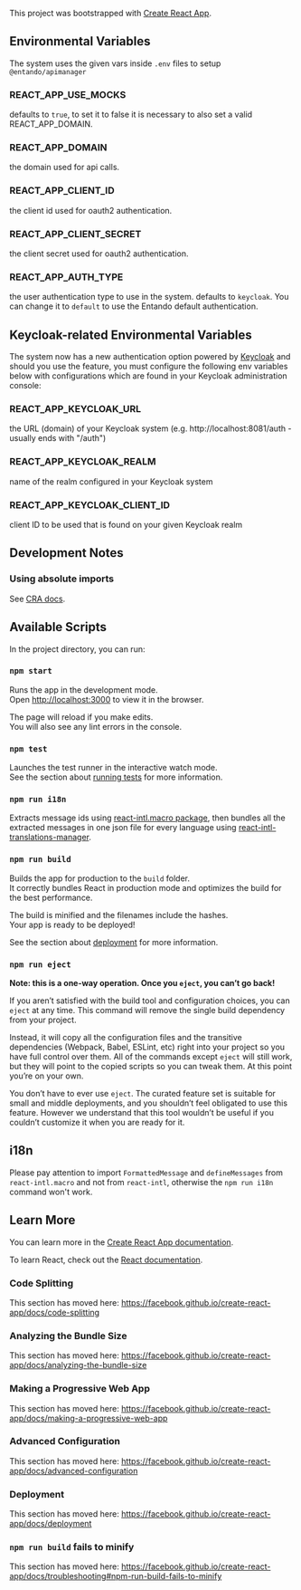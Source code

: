 This project was bootstrapped with [Create React App](https://github.com/facebook/create-react-app).

## Environmental Variables

The system uses the given vars inside `.env` files to setup `@entando/apimanager`

### REACT_APP_USE_MOCKS

defaults to `true`, to set it to false it is necessary to also set a valid REACT_APP_DOMAIN.

### REACT_APP_DOMAIN

the domain used for api calls.

### REACT_APP_CLIENT_ID

the client id used for oauth2 authentication.

### REACT_APP_CLIENT_SECRET

the client secret used for oauth2 authentication.

### REACT_APP_AUTH_TYPE

the user authentication type to use in the system. defaults to `keycloak`. You can change it to `default` to use the Entando default authentication.

## Keycloak-related Environmental Variables

The system now has a new authentication option powered by [Keycloak](https://www.keycloak.org/) and should you use the feature, you must configure the following env variables below with configurations which are found in your Keycloak administration console:

### REACT_APP_KEYCLOAK_URL

the URL (domain) of your Keycloak system (e.g. http://localhost:8081/auth - usually ends with "/auth")

### REACT_APP_KEYCLOAK_REALM

name of the realm configured in your Keycloak system

### REACT_APP_KEYCLOAK_CLIENT_ID

client ID to be used that is found on your given Keycloak realm

## Development Notes

### Using absolute imports

See [CRA docs](https://facebook.github.io/create-react-app/docs/importing-a-component#absolute-imports).

## Available Scripts

In the project directory, you can run:

### `npm start`

Runs the app in the development mode.<br>
Open [http://localhost:3000](http://localhost:3000) to view it in the browser.

The page will reload if you make edits.<br>
You will also see any lint errors in the console.

### `npm test`

Launches the test runner in the interactive watch mode.<br>
See the section about [running tests](https://facebook.github.io/create-react-app/docs/running-tests) for more information.

### `npm run i18n`

Extracts message ids using [react-intl.macro package](https://github.com/evenchange4/react-intl.macro), then bundles all the extracted messages in one json file for every language using [react-intl-translations-manager](https://github.com/GertjanReynaert/react-intl-translations-manager).

### `npm run build`

Builds the app for production to the `build` folder.<br>
It correctly bundles React in production mode and optimizes the build for the best performance.

The build is minified and the filenames include the hashes.<br>
Your app is ready to be deployed!

See the section about [deployment](https://facebook.github.io/create-react-app/docs/deployment) for more information.

### `npm run eject`

**Note: this is a one-way operation. Once you `eject`, you can’t go back!**

If you aren’t satisfied with the build tool and configuration choices, you can `eject` at any time. This command will remove the single build dependency from your project.

Instead, it will copy all the configuration files and the transitive dependencies (Webpack, Babel, ESLint, etc) right into your project so you have full control over them. All of the commands except `eject` will still work, but they will point to the copied scripts so you can tweak them. At this point you’re on your own.

You don’t have to ever use `eject`. The curated feature set is suitable for small and middle deployments, and you shouldn’t feel obligated to use this feature. However we understand that this tool wouldn’t be useful if you couldn’t customize it when you are ready for it.

## i18n

Please pay attention to import `FormattedMessage` and `defineMessages` from `react-intl.macro` and not from `react-intl`, otherwise the `npm run i18n` command won't work.

## Learn More

You can learn more in the [Create React App documentation](https://facebook.github.io/create-react-app/docs/getting-started).

To learn React, check out the [React documentation](https://reactjs.org/).

### Code Splitting

This section has moved here: https://facebook.github.io/create-react-app/docs/code-splitting

### Analyzing the Bundle Size

This section has moved here: https://facebook.github.io/create-react-app/docs/analyzing-the-bundle-size

### Making a Progressive Web App

This section has moved here: https://facebook.github.io/create-react-app/docs/making-a-progressive-web-app

### Advanced Configuration

This section has moved here: https://facebook.github.io/create-react-app/docs/advanced-configuration

### Deployment

This section has moved here: https://facebook.github.io/create-react-app/docs/deployment

### `npm run build` fails to minify

This section has moved here: https://facebook.github.io/create-react-app/docs/troubleshooting#npm-run-build-fails-to-minify
